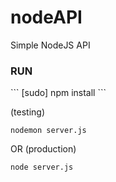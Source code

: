 # nodeAPI
Simple NodeJS API

<h3>RUN</h3>
```
[sudo] npm install
```

(testing)
```
nodemon server.js
```
OR
(production)
```
node server.js
```
